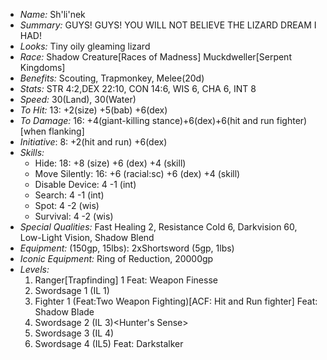 - *Name:* Sh'li'nek
- *Summary:* GUYS! GUYS! YOU WILL NOT BELIEVE THE LIZARD DREAM I HAD!
- *Looks:* Tiny oily gleaming lizard 
- *Race:* Shadow Creature[Races of Madness] Muckdweller[Serpent Kingdoms]
- *Benefits:* Scouting, Trapmonkey, Melee(20d)
- *Stats:* STR 4:2,DEX 22:10, CON 14:6, WIS 6, CHA 6, INT 8
- *Speed:* 30(Land), 30(Water)
- *To Hit:* 13: +2(size) +5(bab) +6(dex)
- *To Damage:* 16: +4(giant-killing stance)+6(dex)+6(hit and run fighter) [when flanking]
- *Initiative*: 8: +2(hit and run) +6(dex)
- *Skills:* 
  - Hide: 18: +8 (size) +6 (dex) +4 (skill) 
  - Move Silently: 16: +6 (racial:sc) +6 (dex) +4 (skill) 
  - Disable Device: 4 -1 (int)
  - Search: 4 -1 (int)
  - Spot: 4 -2 (wis)
  - Survival: 4 -2 (wis)
- *Special Qualities:* Fast Healing 2, Resistance Cold 6, Darkvision 60, Low-Light Vision, Shadow Blend
- *Equipment:* (150gp, 15lbs): 2xShortsword (5gp, 1lbs)
- *Iconic Equipment:* Ring of Reduction, 20000gp
- *Levels:*
  1. Ranger[Trapfinding] 1 Feat: Weapon Finesse
  2. Swordsage 1 (IL 1) 
  3. Fighter 1 (Feat:Two Weapon Fighting)[ACF: Hit and Run fighter] Feat: Shadow Blade 
  4. Swordsage 2 (IL 3)<Hunter's Sense>
  5. Swordsage 3 (IL 4)
  6. Swordsage 4 <Giant-Killing Stance>(IL5) Feat: Darkstalker 
